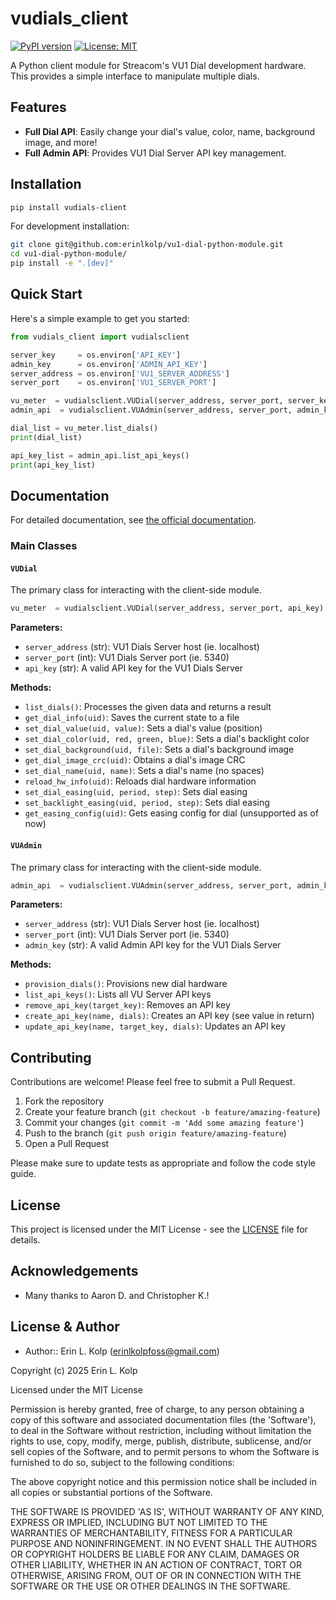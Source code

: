 # vudials_client

[![PyPI version](https://badge.fury.io/py/vudials_client.svg)](https://badge.fury.io/py/vudials_client)
[![License: MIT](https://img.shields.io/badge/License-MIT-yellow.svg)](https://opensource.org/licenses/MIT)

A Python client module for Streacom's VU1 Dial development hardware. This provides a simple interface to manipulate multiple dials.

## Features

- **Full Dial API**: Easily change your dial's value, color, name, background image, and more!
- **Full Admin API**: Provides VU1 Dial Server API key management.

## Installation

```bash
pip install vudials-client
```

For development installation:

```bash
git clone git@github.com:erinlkolp/vu1-dial-python-module.git
cd vu1-dial-python-module/
pip install -e ".[dev]"
```

## Quick Start

Here's a simple example to get you started:

```python
from vudials_client import vudialsclient

server_key     = os.environ['API_KEY']
admin_key      = os.environ['ADMIN_API_KEY']
server_address = os.environ['VU1_SERVER_ADDRESS']
server_port    = os.environ['VU1_SERVER_PORT']

vu_meter  = vudialsclient.VUDial(server_address, server_port, server_key)
admin_api  = vudialsclient.VUAdmin(server_address, server_port, admin_key)

dial_list = vu_meter.list_dials()
print(dial_list)

api_key_list = admin_api.list_api_keys()
print(api_key_list)
```

## Documentation

For detailed documentation, see [the official documentation](https://github.com/erinlkolp/vu1-dial-python-module/blob/main/docs/api.md).

### Main Classes

#### `VUDial`

The primary class for interacting with the client-side module.

```python
vu_meter  = vudialsclient.VUDial(server_address, server_port, api_key)
```

**Parameters:**
- `server_address` (str): VU1 Dials Server host (ie. localhost)
- `server_port` (int): VU1 Dials Server port (ie. 5340)
- `api_key` (str): A valid API key for the VU1 Dials Server

**Methods:**
- `list_dials()`: Processes the given data and returns a result
- `get_dial_info(uid)`: Saves the current state to a file
- `set_dial_value(uid, value)`: Sets a dial's value (position)
- `set_dial_color(uid, red, green, blue)`: Sets a dial's backlight color
- `set_dial_background(uid, file)`: Sets a dial's background image
- `get_dial_image_crc(uid)`: Obtains a dial's image CRC
- `set_dial_name(uid, name)`: Sets a dial's name (no spaces)
- `reload_hw_info(uid)`: Reloads dial hardware information
- `set_dial_easing(uid, period, step)`: Sets dial easing
- `set_backlight_easing(uid, period, step)`: Sets dial easing
- `get_easing_config(uid)`: Gets easing config for dial (unsupported as of now)

#### `VUAdmin`

The primary class for interacting with the client-side module.

```python
admin_api  = vudialsclient.VUAdmin(server_address, server_port, admin_key)
```

**Parameters:**
- `server_address` (str): VU1 Dials Server host (ie. localhost)
- `server_port` (int): VU1 Dials Server port (ie. 5340)
- `admin_key` (str): A valid Admin API key for the VU1 Dials Server

**Methods:**
- `provision_dials()`: Provisions new dial hardware
- `list_api_keys()`: Lists all VU Server API keys
- `remove_api_key(target_key)`: Removes an API key
- `create_api_key(name, dials)`: Creates an API key (see value in return)
- `update_api_key(name, target_key, dials)`: Updates an API key

## Contributing

Contributions are welcome! Please feel free to submit a Pull Request.

1. Fork the repository
2. Create your feature branch (`git checkout -b feature/amazing-feature`)
3. Commit your changes (`git commit -m 'Add some amazing feature'`)
4. Push to the branch (`git push origin feature/amazing-feature`)
5. Open a Pull Request

Please make sure to update tests as appropriate and follow the code style guide.

## License

This project is licensed under the MIT License - see the [LICENSE](LICENSE) file for details.

## Acknowledgements

- Many thanks to Aaron D. and Christopher K.!

## License & Author

- Author:: Erin L. Kolp (<erinlkolpfoss@gmail.com>)

Copyright (c) 2025 Erin L. Kolp 

Licensed under the MIT License

Permission is hereby granted, free of charge, to any person obtaining a copy of this software and associated documentation files (the 'Software'), to deal in the Software without restriction, including without limitation the rights to use, copy, modify, merge, publish, distribute, sublicense, and/or sell copies of the Software, and to
permit persons to whom the Software is furnished to do so, subject to the following conditions:

The above copyright notice and this permission notice shall be included in all copies or substantial portions of the Software.

THE SOFTWARE IS PROVIDED 'AS IS', WITHOUT WARRANTY OF ANY KIND, EXPRESS OR IMPLIED, INCLUDING BUT NOT LIMITED TO THE WARRANTIES OF MERCHANTABILITY, FITNESS FOR A PARTICULAR PURPOSE AND NONINFRINGEMENT.  IN NO EVENT SHALL THE AUTHORS OR COPYRIGHT HOLDERS BE LIABLE FOR ANY CLAIM, DAMAGES OR OTHER LIABILITY, WHETHER IN AN ACTION OF CONTRACT, TORT OR OTHERWISE, ARISING FROM, OUT OF OR IN CONNECTION WITH THE SOFTWARE OR THE USE OR OTHER DEALINGS IN THE SOFTWARE.